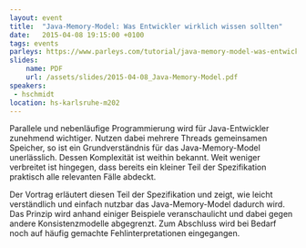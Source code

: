 ```yaml
---
layout: event
title:  "Java-Memory-Model: Was Entwickler wirklich wissen sollten"
date:   2015-04-08 19:15:00 +0100
tags: events
parleys: https://www.parleys.com/tutorial/java-memory-model-was-entwickler-wirklich-wissen-sollten
slides:
    name: PDF
    url: /assets/slides/2015-04-08_Java-Memory-Model.pdf
speakers: 
 - hschmidt
location: hs-karlsruhe-m202
---
```


Parallele und nebenläufige Programmierung wird für Java-Entwickler zunehmend wichtiger. Nutzen dabei mehrere Threads gemeinsamen Speicher, so ist ein Grundverständnis für das Java-Memory-Model unerlässlich. Dessen Komplexität ist weithin bekannt. Weit weniger verbreitet ist hingegen, dass bereits ein kleiner Teil der Spezifikation praktisch alle relevanten Fälle abdeckt.

Der Vortrag erläutert diesen Teil der Spezifikation und zeigt, wie leicht verständlich und einfach nutzbar das Java-Memory-Model dadurch wird. Das Prinzip wird anhand einiger Beispiele veranschaulicht und dabei gegen andere Konsistenzmodelle abgegrenzt. Zum Abschluss wird bei Bedarf noch auf häufig gemachte Fehlinterpretationen eingegangen.
